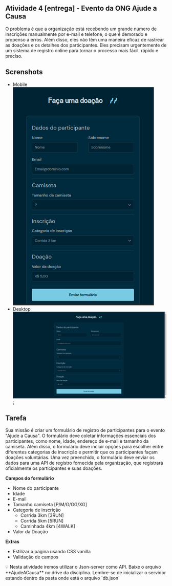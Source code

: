 ## Atividade 4 [entrega] - Evento da ONG Ajude a Causa

O problema é que a organização está recebendo um grande número de inscrições manualmente por e-mail e telefone, o que é demorado e propenso a erros. Além disso, eles não têm uma maneira eficaz de rastrear as doações e os detalhes dos participantes. Eles precisam urgentemente de um sistema de registro online para tornar o processo mais fácil, rápido e preciso.

## Screnshots

- Mobile
  ![preview mobile](./assets/mobile-preview.png)
- Desktop
  ![preview desktop](./assets/desktop-preview.png);

## Tarefa

Sua missão é criar um formulário de registro de participantes para o evento "Ajude a Causa". O formulário deve coletar informações essenciais dos participantes, como nome, idade, endereço de e-mail e tamanho da camiseta. Além disso, o formulário deve incluir opções para escolher entre diferentes categorias de inscrição e permitir que os participantes façam doações voluntárias. Uma vez preenchido, o formulário deve enviar os dados para uma API de registro fornecida pela organização, que registrará oficialmente os participantes e suas doações.

**Campos do formulário**

- Nome do participante
- Idade
- E-mail
- Tamanho camiseta [P/M/G/GG/XG]
- Categoria de inscrição
  - Corrida 3km [3RUN]
  - Corrida 5km [5RUN]
  - Caminhada 4km [4WALK]
- Valor da Doação

**Extras**

- Estilizar a pagina usando CSS vanilla
- Validação de campos

<aside>
💡 Nesta atividade iremos utilizar o Json-server como API. Baixe o arquivo **AjudeACausa** no drive da disciplina. Lembre-se de inicializar o servidor estando dentro da pasta onde está o arquivo `db.json`

</aside>
